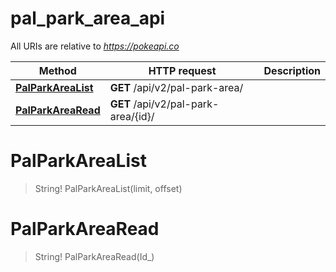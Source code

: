 # pal_park_area_api

All URIs are relative to *https://pokeapi.co*

Method | HTTP request | Description
------------- | ------------- | -------------
[**PalParkAreaList**](pal_park_area_api.md#PalParkAreaList) | **GET** /api/v2/pal-park-area/ | 
[**PalParkAreaRead**](pal_park_area_api.md#PalParkAreaRead) | **GET** /api/v2/pal-park-area/{id}/ | 


<a name="PalParkAreaList"></a>
# **PalParkAreaList**
> String! PalParkAreaList(limit, offset)


<a name="PalParkAreaRead"></a>
# **PalParkAreaRead**
> String! PalParkAreaRead(Id_)


